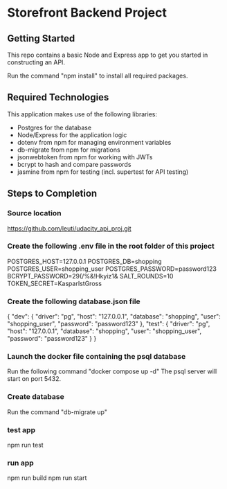 # Storefront Backend Project

## Getting Started

This repo contains a basic Node and Express app to get you started in constructing an API.

Run the command "npm install" to install all required packages.

## Required Technologies

This application makes use of the following libraries:

- Postgres for the database
- Node/Express for the application logic
- dotenv from npm for managing environment variables
- db-migrate from npm for migrations
- jsonwebtoken from npm for working with JWTs
- bcrypt to hash and compare passwords
- jasmine from npm for testing (incl. supertest for API testing)

## Steps to Completion

### Source location

https://github.com/leuti/udacity_api_proj.git

### Create the following .env file in the root folder of this project

POSTGRES_HOST=127.0.0.1
POSTGRES_DB=shopping
POSTGRES_USER=shopping_user
POSTGRES_PASSWORD=password123
BCRYPT_PASSWORD=29(/%&!Hkyiz1&
SALT_ROUNDS=10
TOKEN_SECRET=KasparIstGross

### Create the following database.json file

{
"dev": {
"driver": "pg",
"host": "127.0.0.1",
"database": "shopping",
"user": "shopping_user",
"password": "password123"
},
"test": {
"driver": "pg",
"host": "127.0.0.1",
"database": "shopping",
"user": "shopping_user",
"password": "password123"
}
}

### Launch the docker file containing the psql database

Run the following command "docker compose up -d"
The psql server will start on port 5432.

### Create database

Run the command "db-migrate up"

### test app

npm run test

### run app

npm run build
npm run start
